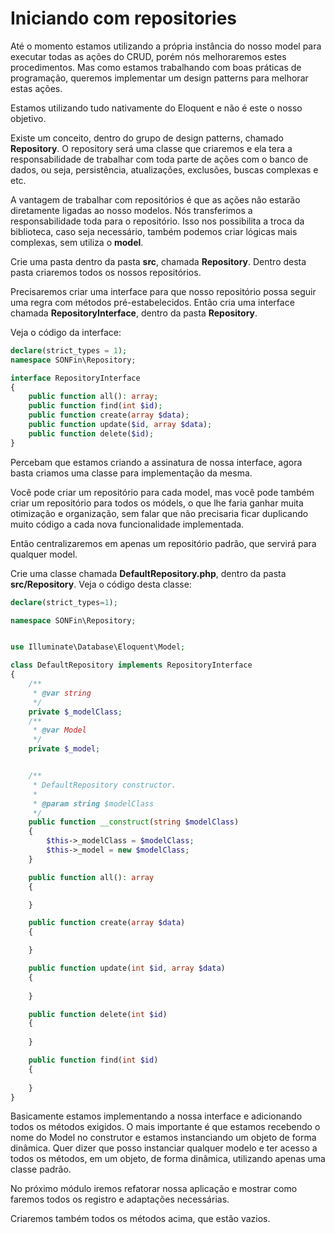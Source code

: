 # Iniciando com repositories

Até o momento estamos utilizando a própria instância do nosso model para executar todas as ações do CRUD, porém nós melhoraremos estes procedimentos. Mas como estamos trabalhando com boas práticas de programação, queremos implementar um design patterns para melhorar estas ações.

Estamos utilizando tudo nativamente do Eloquent e não é este o nosso objetivo.

Existe um conceito, dentro do grupo de design patterns, chamado **Repository**. O repository será uma classe que criaremos e ela tera a responsabilidade de trabalhar com toda parte de ações com o banco de dados, ou seja, persistência, atualizações, exclusões, buscas complexas e etc.

A vantagem de trabalhar com repositórios é que as ações não estarão diretamente ligadas ao nosso modelos. Nós transferimos a responsabilidade toda para o repositório. Isso nos possibilita a troca da biblioteca, caso seja necessário, também podemos criar lógicas mais complexas, sem utiliza o **model**.

Crie uma pasta dentro da pasta **src**, chamada **Repository**. Dentro desta pasta criaremos todos os nossos repositórios.

Precisaremos criar uma interface para que nosso repositório possa seguir uma regra com métodos pré-estabelecidos. Então cria uma interface chamada **RepositoryInterface**, dentro da pasta **Repository**.

Veja o código da interface:

```php
declare(strict_types = 1);
namespace SONFin\Repository;

interface RepositoryInterface
{
    public function all(): array;
    public function find(int $id);
    public function create(array $data);
    public function update($id, array $data);
    public function delete($id);
}
```

Percebam que estamos criando a assinatura de nossa interface, agora basta criamos uma classe para implementação da mesma.

Você pode criar um repositório para cada model, mas você pode também criar um repositório para todos os módels, o que lhe faria ganhar muita otimização e organização, sem falar que não precisaria ficar duplicando muito código a cada nova funcionalidade implementada.

Então centralizaremos em apenas um repositório padrão, que servirá para qualquer model.

Crie uma classe chamada **DefaultRepository.php**, dentro da pasta **src/Repository**. Veja o código desta classe:

```php
declare(strict_types=1);

namespace SONFin\Repository;


use Illuminate\Database\Eloquent\Model;

class DefaultRepository implements RepositoryInterface
{
    /**
     * @var string
     */
    private $_modelClass;
    /**
     * @var Model
     */
    private $_model;


    /**
     * DefaultRepository constructor.
     *
     * @param string $modelClass
     */
    public function __construct(string $modelClass)
    {
        $this->_modelClass = $modelClass;
        $this->_model = new $modelClass;
    }

    public function all(): array
    {

    }

    public function create(array $data)
    {

    }

    public function update(int $id, array $data)
    {
        
    }

    public function delete(int $id)
    {
        
    }

    public function find(int $id)
    {
        
    }
}
```

Basicamente estamos implementando a nossa interface e adicionando todos os métodos exigidos. O mais importante é que estamos recebendo o nome do Model no construtor e estamos instanciando um objeto de forma dinâmica. Quer dizer que posso instanciar qualquer modelo e ter acesso a todos os métodos, em um objeto, de forma dinâmica, utilizando apenas uma classe padrão.

No próximo módulo iremos refatorar nossa aplicação e mostrar como faremos todos os registro e adaptações necessárias.

Criaremos também todos os métodos acima, que estão vazios.